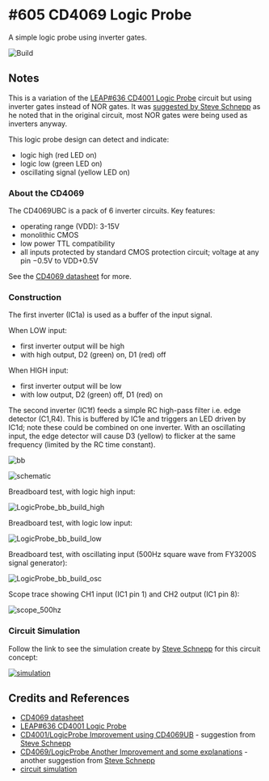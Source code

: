 # #605 CD4069 Logic Probe

A simple logic probe using inverter gates.

![Build](./assets/LogicProbe_build.jpg?raw=true)

## Notes

This is a variation of the [LEAP#636 CD4001 Logic Probe](../../CD4001/LogicProbe) circuit
but using inverter gates instead of NOR gates.
It was
[suggested by Steve Schnepp](https://github.com/tardate/LittleArduinoProjects/issues/29) as he noted that in the original circuit,
most NOR gates were being used as inverters anyway.

This logic probe design can detect and indicate:

* logic high (red LED on)
* logic low (green LED on)
* oscillating signal (yellow LED on)

### About the CD4069

The CD4069UBC is a pack of 6 inverter circuits. Key features:

* operating range (VDD): 3-15V
* monolithic CMOS
* low power TTL compatibility
* all inputs protected by standard CMOS protection circuit; voltage at any pin −0.5V to VDD+0.5V

See the [CD4069 datasheet](https://www.futurlec.com/4000Series/CD4069.shtml) for more.

### Construction

The first inverter (IC1a) is used as a buffer of the input signal.

When LOW input:

* first inverter output will be high
* with high output, D2 (green) on, D1 (red) off

When HIGH input:

* first inverter output will be low
* with low output, D2 (green) off, D1 (red) on

The second inverter (IC1f) feeds a simple RC high-pass filter i.e. edge detector (C1,R4).
This is buffered by IC1e and triggers an LED driven by IC1d; note these could be combined on one inverter.
With an oscillating input, the edge detector will cause D3 (yellow) to flicker at the same frequency (limited by the RC time constant).

![bb](./assets/LogicProbe_bb.jpg?raw=true)

![schematic](./assets/LogicProbe_schematic.jpg?raw=true)

Breadboard test, with logic high input:

![LogicProbe_bb_build_high](./assets/LogicProbe_bb_build_high.jpg?raw=true)

Breadboard test, with logic low input:

![LogicProbe_bb_build_low](./assets/LogicProbe_bb_build_low.jpg?raw=true)

Breadboard test, with oscillating input (500Hz square wave from FY3200S signal generator):

![LogicProbe_bb_build_osc](./assets/LogicProbe_bb_build_osc.jpg?raw=true)

Scope trace showing CH1 input (IC1 pin 1) and CH2 output (IC1 pin 8):

![scope_500hz](./assets/scope_500hz.gif?raw=true)

### Circuit Simulation

Follow the link to see the simulation create by [Steve Schnepp](https://github.com/steveschnepp) for this circuit concept:

[![simulation](./assets/simulation.jpg?raw=true)](https://www.falstad.com/circuit/circuitjs.html?ctz=CQAgjCAMB0l5AWAnC1b0DYQHZobEtgBwCsGJ2ATIZBSAliSCZMwKYC0YYAUAO7NsWSlRAZKCECMpQeYcWIngkM8ZOlSQAEzYAzAIYBXADYAXDsbZbwUWzEi95qpRrUgAzJVYydBk+ctrVghWe14AJ0VJAmdoyiJbMHgeSLdPVjSiSWDkgTcwePpPcELIHgBzKI8sqoQ4Ox4AJSKZAoSEYqJQ2zrmOyhoEib6JGFRBAQEjW96KUG5plDBngBjEC7vUSyp0WDYeAPDuDBObBAuaCR3FGJsKiSC92wQ-fgI9cnqyW2pXfAjuQKJK9ShKYGbGQ+PRGMwWKw2EIDBz8KptHBeEoJMoCKjBQo-NHY5gYbxkYkQ2QCMgU6lSIhYlG0jQUMYyIkkApSXocyG7Rmc5mc9yISnMAXjUa-NnDJlKWkxfrc-owIaVWnpckedxYUI8XRiyHcklc1judzgeb2Sh6g0eEXqkXFMCW2DW-XYbV2yTESTC32tF2QN04T0SVg+k1ai2LV0VHA1DURs062TNCOg701BXdJXdFUoj2snAi6YF0O9QtS0Xprb1Us4moadP06uNsk16X6pATL0gFAyP0eAMxoM27vqXr9yNm6NI62VKcaxee3XNKcZvsqZRsnqsRZ2ZYCcdVoiS+t9nsaY+DonHsMX9R8o9bjRJSA7aXP3kydct28vsl1yfEMi0rG8Un+Xo0XBKQlByOA41PLANSQrUUzKaxUJQs9RChPwzBRVCNB+UtMJwmQiJcbRoX8YZKO+SVs13Po82WAAjdYiAHEgmAeXiiB1FE3CbEtgIJQoYMJFE3w-SCKTKSofncGofjqPMeA454kA8EhzS6aIajKDjkASdxdOYIhzTAQyeAAe3ACB5A8EpqD3JFjlsPTbFMuyHPAFMwA6J5zXsDzQs8IgwG1SgMFPLp4gQIRbFaCB3B4ZT1hAAAxVLkvqLhsvCNgAEdDDYAA7FYAE8eCAA)

## Credits and References

* [CD4069 datasheet](https://www.futurlec.com/4000Series/CD4069.shtml)
* [LEAP#636 CD4001 Logic Probe](../../CD4001/LogicProbe)
* [CD4001/LogicProbe Improvement using CD4069UB](https://github.com/tardate/LittleArduinoProjects/issues/29) - suggestion from [Steve Schnepp](https://github.com/steveschnepp)
* [CD4069/LogicProbe Another Improvement and some explanations](https://github.com/tardate/LittleArduinoProjects/issues/30) - another suggestion from [Steve Schnepp](https://github.com/steveschnepp)
* [circuit simulation](https://www.falstad.com/circuit/circuitjs.html?ctz=CQAgjCAMB0l5AWAnC1b0DYQHZobEtgBwCsGJ2ATIZBSAliSCZMwKYC0YYAUAO7NsWSlRAZKCECMpQeYcWIngkM8ZOlSQAEzYAzAIYBXADYAXDsbZbwUWzEi95qpRrUgAzJVYydBk+ctrVghWe14AJ0VJAmdoyiJbMHgeSLdPVjSiSWDkgTcwePpPcELIHgBzKI8sqoQ4Ox4AJSKZAoSEYqJQ2zrmOyhoEib6JGFRBAQEjW96KUG5plDBngBjEC7vUSyp0WDYeAPDuDBObBAuaCR3FGJsKiSC92wQ-fgI9cnqyW2pXfAjuQKJK9ShKYGbGQ+PRGMwWKw2EIDBz8KptHBeEoJMoCKjBQo-NHY5gYbxkYkQ2QCMgU6lSIhYlG0jQUMYyIkkApSXocyG7Rmc5mc9yISnMAXjUa-NnDJlKWkxfrc-owIaVWnpckedxYUI8XRiyHcklc1judzgeb2Sh6g0eEXqkXFMCW2DW-XYbV2yTESTC32tF2QN04T0SVg+k1ai2LV0VHA1DURs062TNCOg701BXdJXdFUoj2snAi6YF0O9QtS0Xprb1Us4moadP06uNsk16X6pATL0gFAyP0eAMxoM27vqXr9yNm6NI62VKcaxee3XNKcZvsqZRsnqsRZ2ZYCcdVoiS+t9nsaY+DonHsMX9R8o9bjRJSA7aXP3kydct28vsl1yfEMi0rG8Un+Xo0XBKQlByOA41PLANSQrUUzKaxUJQs9RChPwzBRVCNB+UtMJwmQiJcbRoX8YZKO+SVs13Po82WAAjdYiAHEgmAeXiiB1FE3CbEtgIJQoYMJFE3w-SCKTKSofncGofjqPMeA454kA8EhzS6aIajKDjkASdxdOYIhzTAQyeAAe3ACB5A8EpqD3JFjlsPTbFMuyHPAFMwA6J5zXsDzQs8IgwG1SgMFPLp4gQIRbFaCB3B4ZT1hAAAxVLkvqLhsvCNgAEdDDYAA7FYAE8eCAA)
